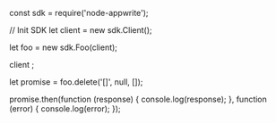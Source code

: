 const sdk = require('node-appwrite');

// Init SDK
let client = new sdk.Client();

let foo = new sdk.Foo(client);

client
;

let promise = foo.delete('[]', null, []);

promise.then(function (response) {
    console.log(response);
}, function (error) {
    console.log(error);
});
